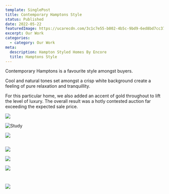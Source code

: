 ```yaml
---
template: SinglePost
title: Contemporary Hamptons Style
status: Published
date: 2022-05-22
featuredImage: https://ucarecdn.com/3c1c7e55-b002-4b5c-9bd9-6ed8bd7cc370/-/crop/892x585/0,178/-/preview/
excerpt: Our Work
categories:
  - category: Our Work
meta:
  description: Hampton Styled Homes By Encore
  title: Hamptons Style
---
```

Contemporary Hamptons is a favourite style amongst buyers.  

Cool and natural tones set amongst a crisp white background create a feeling of pure relaxation and tranquillity. 

For this particular home, we also added an accent of gold throughout to lift the level of luxury.  The overall result was a hotly contested auction far exceeding the expected sale price.

![](https://ucarecdn.com/f1c072ce-d747-4cde-892b-52c13458d947/)



![Study](https://ucarecdn.com/0a484093-f9e7-450f-a942-365f6a788e60/-/crop/892x577/0,178/-/preview/)

![](https://ucarecdn.com/35a02ce8-890c-422d-b917-94905216c1a8/-/crop/886x561/0,186/-/preview/)

![]()

![](https://ucarecdn.com/0009980e-9184-4c97-a0a1-c410e564c718/)

![](https://ucarecdn.com/07aafeb9-5ed2-4207-9897-9adc970ad358/)

![](https://ucarecdn.com/f7831242-302f-417b-b4c2-e507dc5a966c/)

![]()

![]()

![](https://ucarecdn.com/df1a596b-d059-43e8-b3b5-44cadec2c750/)